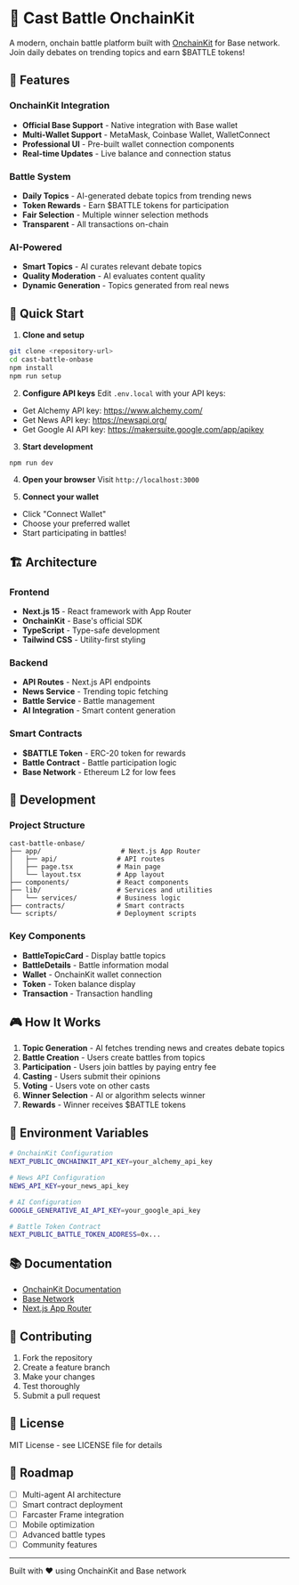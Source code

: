 # 🥊 Cast Battle OnchainKit

A modern, onchain battle platform built with [OnchainKit](https://docs.base.org/onchainkit/getting-started) for Base network. Join daily debates on trending topics and earn $BATTLE tokens!

## 🚀 Features

### **OnchainKit Integration**
- **Official Base Support** - Native integration with Base wallet
- **Multi-Wallet Support** - MetaMask, Coinbase Wallet, WalletConnect
- **Professional UI** - Pre-built wallet connection components
- **Real-time Updates** - Live balance and connection status

### **Battle System**
- **Daily Topics** - AI-generated debate topics from trending news
- **Token Rewards** - Earn $BATTLE tokens for participation
- **Fair Selection** - Multiple winner selection methods
- **Transparent** - All transactions on-chain

### **AI-Powered**
- **Smart Topics** - AI curates relevant debate topics
- **Quality Moderation** - AI evaluates content quality
- **Dynamic Generation** - Topics generated from real news

## 🎯 Quick Start

1. **Clone and setup**
```bash
git clone <repository-url>
cd cast-battle-onbase
npm install
npm run setup
```

2. **Configure API keys**
Edit `.env.local` with your API keys:
- Get Alchemy API key: https://www.alchemy.com/
- Get News API key: https://newsapi.org/
- Get Google AI API key: https://makersuite.google.com/app/apikey

3. **Start development**
```bash
npm run dev
```

4. **Open your browser**
Visit `http://localhost:3000`

5. **Connect your wallet**
- Click "Connect Wallet"
- Choose your preferred wallet
- Start participating in battles!

## 🏗️ Architecture

### **Frontend**
- **Next.js 15** - React framework with App Router
- **OnchainKit** - Base's official SDK
- **TypeScript** - Type-safe development
- **Tailwind CSS** - Utility-first styling

### **Backend**
- **API Routes** - Next.js API endpoints
- **News Service** - Trending topic fetching
- **Battle Service** - Battle management
- **AI Integration** - Smart content generation

### **Smart Contracts**
- **$BATTLE Token** - ERC-20 token for rewards
- **Battle Contract** - Battle participation logic
- **Base Network** - Ethereum L2 for low fees

## 🔧 Development

### **Project Structure**
```
cast-battle-onbase/
├── app/                    # Next.js App Router
│   ├── api/               # API routes
│   ├── page.tsx           # Main page
│   └── layout.tsx         # App layout
├── components/            # React components
├── lib/                   # Services and utilities
│   └── services/          # Business logic
├── contracts/             # Smart contracts
└── scripts/               # Deployment scripts
```

### **Key Components**
- **BattleTopicCard** - Display battle topics
- **BattleDetails** - Battle information modal
- **Wallet** - OnchainKit wallet connection
- **Token** - Token balance display
- **Transaction** - Transaction handling

## 🎮 How It Works

1. **Topic Generation** - AI fetches trending news and creates debate topics
2. **Battle Creation** - Users create battles from topics
3. **Participation** - Users join battles by paying entry fee
4. **Casting** - Users submit their opinions
5. **Voting** - Users vote on other casts
6. **Winner Selection** - AI or algorithm selects winner
7. **Rewards** - Winner receives $BATTLE tokens

## 🔑 Environment Variables

```bash
# OnchainKit Configuration
NEXT_PUBLIC_ONCHAINKIT_API_KEY=your_alchemy_api_key

# News API Configuration
NEWS_API_KEY=your_news_api_key

# AI Configuration
GOOGLE_GENERATIVE_AI_API_KEY=your_google_api_key

# Battle Token Contract
NEXT_PUBLIC_BATTLE_TOKEN_ADDRESS=0x...
```

## 📚 Documentation

- [OnchainKit Documentation](https://docs.base.org/onchainkit/getting-started)
- [Base Network](https://docs.base.org/)
- [Next.js App Router](https://nextjs.org/docs/app)

## 🤝 Contributing

1. Fork the repository
2. Create a feature branch
3. Make your changes
4. Test thoroughly
5. Submit a pull request

## 📄 License

MIT License - see LICENSE file for details

## 🎯 Roadmap

- [ ] Multi-agent AI architecture
- [ ] Smart contract deployment
- [ ] Farcaster Frame integration
- [ ] Mobile optimization
- [ ] Advanced battle types
- [ ] Community features

---

Built with ❤️ using OnchainKit and Base network